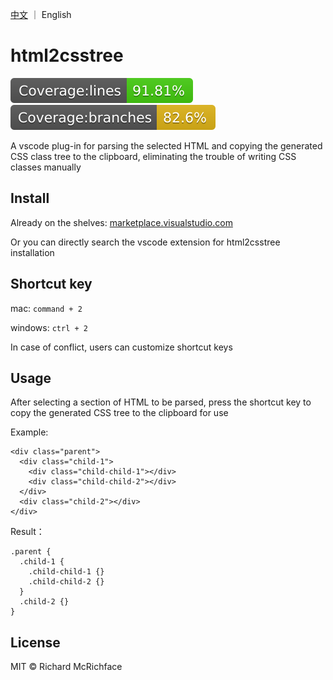 [中文](https://github.com/liuxueyong123/html2cssTree) ｜ English

# html2csstree

[![Build Status](./assets/badges/badge-lines.svg)](./assets/badges/badge-lines.svg)
[![Build Status](./assets/badges/badge-branches.svg)](./assets/badges/badge-branches.svg)

A vscode plug-in for parsing the selected HTML and copying the generated CSS class tree to the clipboard, eliminating the trouble of writing CSS classes manually

## Install

Already on the shelves: [marketplace.visualstudio.com](https://marketplace.visualstudio.com/items?itemName=liuxueyong123.html2csstree)

Or you can directly search the vscode extension for html2csstree installation

## Shortcut key

mac: `command + 2`

windows: `ctrl + 2`

In case of conflict, users can customize shortcut keys

## Usage

After selecting a section of HTML to be parsed, press the shortcut key to copy the generated CSS tree to the clipboard for use

Example:

```
<div class="parent">
  <div class="child-1">
    <div class="child-child-1"></div>
    <div class="child-child-2"></div>
  </div>
  <div class="child-2"></div>
</div>
```

Result：

```
.parent {
  .child-1 {
    .child-child-1 {}
    .child-child-2 {}
  }
  .child-2 {}
}
```

## License

MIT © Richard McRichface
